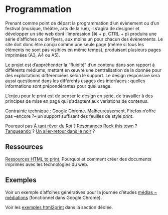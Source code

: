 # Programmation

Prenant comme point de départ la programmation d’un évènement ou d’un festival (musique, théâtre, arts de la rue), il s’agira de designer et développer un site web dont l’impression (⌘ + p, CTRL + p) produira une série d’affiches ou de flyers, aux moins un pour chacun des évènements. Le site doit donc être conçu comme une seule page (même si tous les éléments ne sont pas visibles en même temps), produisant plusieurs pages imprimées (A3, A4 ou A5).

Le projet est d’appréhender la “fluidité” d’un contenu dans son rapport à différents médiums, mettant en œuvre une centralisation de la donnée pour des exploitations différenciées selon le support. Le design responsive sera aussi questionné dans les différents usages des interfaces : quelles informations sont prépondérantes pour quel usage.

L’enjeu pour le print est de penser le design en série, de travailler à des principes de mise en page qui s’adaptent aux variations de contenus.

Contrainte technique : Google Chrome. Malheureusement, Firefox n’offre pas –encore ?– un support suffisant des feuilles de style *print*.

Pourquoi pas [À tant rêver du Roi](http://atrdr.net/) ? [Résonances](http://espacespluriels.fr/saison-15-16?id_groupe=3) [Rock this town](https://www.facebook.com/Rock-This-Town-festival-rock-cin%C3%A9ma-PAU-281640625323015/) ? [Tangueando](https://festival.tangueando-pau.com/) ? [Un aller-retour dans le noir](http://unallerretourdanslenoir.com/) ?

## Ressources

[Ressources HTML to print](../../ressources/html2print/), Pourquoi et comment créer des documents imprimés avec les technologies du web.

## Exemples

Voir un exemple d’affcihes génératives pour la journée d’études [médias ~ médiations](http://nm.esapyrenees.fr/medias-mediations/) (fonctionnel dans Google Chrome).

Voir les [exemples html2print](../../exemples/#htmltoprint) dans la section dédiée.
